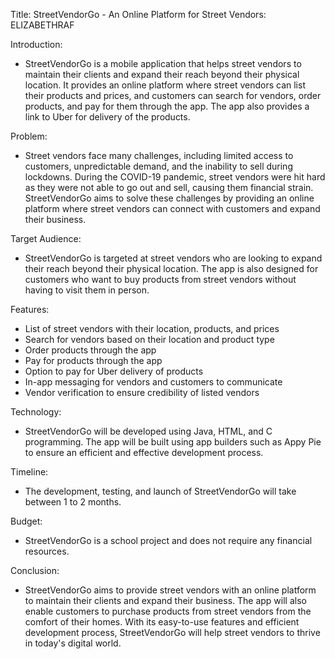 Title: StreetVendorGo - An Online Platform for Street Vendors: ELIZABETHRAF

Introduction: 
- StreetVendorGo is a mobile application that helps street vendors to maintain their clients and expand their reach beyond their physical location. It provides an online platform where street vendors can list their products and prices, and customers can search for vendors, order products, and pay for them through the app. The app also provides a link to Uber for delivery of the products.

Problem:

- Street vendors face many challenges, including limited access to customers, unpredictable demand, and the inability to sell during lockdowns. During the COVID-19 pandemic, street vendors were hit hard as they were not able to go out and sell, causing them financial strain. StreetVendorGo aims to solve these challenges by providing an online platform where street vendors can connect with customers and expand their business.

Target Audience: 
 - StreetVendorGo is targeted at street vendors who are looking to expand their reach beyond their physical location. The app is also designed for customers who want to buy products from street vendors without having to visit them in person.
 
Features:
- List of street vendors with their location, products, and prices
- Search for vendors based on their location and product type
- Order products through the app
- Pay for products through the app
- Option to pay for Uber delivery of products
- In-app messaging for vendors and customers to communicate
- Vendor verification to ensure credibility of listed vendors
 
Technology: 
- StreetVendorGo will be developed using Java, HTML, and C programming. The app will be built using app builders such as Appy Pie to ensure an efficient and effective development process.

Timeline:
- The development, testing, and launch of StreetVendorGo will take between 1 to 2 months.
  
Budget: 
- StreetVendorGo is a school project and does not require any financial resources.
  
Conclusion: 
- StreetVendorGo aims to provide street vendors with an online platform to maintain their clients and expand their business. The app will also enable customers to purchase products from street vendors from the comfort of their homes. With its easy-to-use features and efficient development process, StreetVendorGo will help street vendors to thrive in today's digital world.
